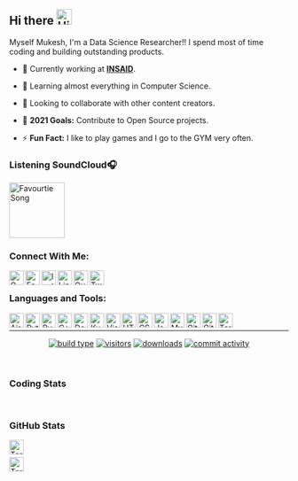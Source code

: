 ## Hi there <img width="28px" alt="Hi" src="https://user-images.githubusercontent.com/1303154/88677602-1635ba80-d120-11ea-84d8-d263ba5fc3c0.gif" />

Myself Mukesh, I'm a Data Science Researcher!! I spend most of time coding and building outstanding products.

- 🔭 Currently working at **<a href="https://www.insaid.co/">INSAID</a>**.
  
- 🌱 Learning almost everything in Computer Science.
  
- 👯 Looking to collaborate with other content creators.
  
- 🥅 **2021 Goals:** Contribute to Open Source projects.
  
- ⚡ **Fun Fact:** I like to play games and I go to the GYM very often.

### **Listening SoundCloud**🎧

[<img width="100px" src="https://media3.giphy.com/media/kKJPSx14GFUyAJ8VoH/giphy.gif" alt="Favourtie Song" width="350" />](https://soundcloud.com/weareriot/cantstop?in=weareriot/sets/remixes)

### **Connect With Me**:

[<img align="left" alt="GMail" width="26px" src="https://www.flaticon.com/svg/static/icons/svg/281/281769.svg" />](coldperformer@gmail.com)

[<img align="left" alt="Facebook" width="26px" src="https://www.flaticon.com/svg/static/icons/svg/145/145802.svg" />](https://www.facebook.com/profile.php?id=100036062106581)

[<img align="left" alt="Instagram" width="26px" src="https://www.flaticon.com/svg/static/icons/svg/408/408758.svg" />](https://www.instagram.com/coldperformer/)

[<img align="left" alt="LinkedIn" width="26px" src="https://www.flaticon.com/svg/static/icons/svg/355/355994.svg" />](https://www.linkedin.com/in/mukesh-kumar-676bab178/)

[<img align="left" alt="Outlook" width="26px" src="https://upload.wikimedia.org/wikipedia/commons/d/df/Microsoft_Office_Outlook_%282018%E2%80%93present%29.svg" />](coldperformer@hotmail.com)

[<img align="left" alt="Twitter" width="26px" src="https://www.flaticon.com/svg/static/icons/svg/733/733579.svg" />](https://twitter.com/coldperformer)


<br />

### **Languages and Tools**:

[<img align="left" alt="Airflow" width="26px" src="https://cwiki.apache.org/confluence/download/attachments/145723561/airflow_transparent.png?api=v2" />](https://airflow.apache.org/docs/stable/)

[<img align="left" alt="Python" width="26px" src="https://upload.wikimedia.org/wikipedia/commons/c/c3/Python-logo-notext.svg" />](https://docs.python.org/3/)

[<img align="left" alt="PySpark" width="26px" src="https://symbols-electrical.getvecta.com/stencil_74/36_apache-spark-icon.b3f8a606f9.svg" />](https://spark.apache.org/docs/latest/api/python/index.html)

[<img align="left" alt="C++" width="26px" src="https://upload.wikimedia.org/wikipedia/commons/1/18/ISO_C%2B%2B_Logo.svg" />](https://devdocs.io/cpp/)

[<img align="left" alt="Docker" width="26px" src="https://www.flaticon.com/svg/static/icons/svg/919/919853.svg" />](https://docs.docker.com/engine/)

[<img align="left" alt="Kubernetes" width="26px" src="https://code.benco.io/icon-collection/logos/kubernetes.svg" />](https://kubernetes.io/docs/home/)

[<img align="left" alt="Visual Studio Code" width="26px" src="https://upload.wikimedia.org/wikipedia/commons/9/9a/Visual_Studio_Code_1.35_icon.svg" />](https://docs.microsoft.com/en-us/visualstudio/?view=vs-2019)

[<img align="left" alt="HTML5" width="26px" src="https://www.flaticon.com/svg/static/icons/svg/732/732212.svg" />](https://devdocs.io/html/)

[<img align="left" alt="CSS3" width="26px" src="https://www.flaticon.com/svg/static/icons/svg/732/732190.svg" />](https://devdocs.io/css/)

[<img align="left" alt="JavaScript" width="26px" src="https://www.flaticon.com/svg/static/icons/svg/136/136530.svg" />](https://devdocs.io/javascript/)

[<img align="left" alt="MySQL" width="26px" src="https://www.flaticon.com/svg/static/icons/svg/919/919836.svg" />](https://dev.mysql.com/doc/)

[<img align="left" alt="Git" width="26px" src="https://iconape.com/wp-content/files/ni/64759/png/git-icon.png" />](https://git-scm.com/doc)

[<img align="left" alt="GitHub" width="26px" src="https://cdn.jsdelivr.net/npm/simple-icons@3.12.1/icons/github.svg" />](https://docs.github.com/en)

[<img align="left" alt="Terminal" width="26px" src="https://www.flaticon.com/svg/static/icons/svg/346/346841.svg" />](https://docs.microsoft.com/en-us/windows/terminal/)

<br />

---

<p align="center">
    <a href="https://img.shields.io/badge/build%20type-markdown-blue"><img src="https://img.shields.io/badge/build%20type-markdown-blue" alt="build type"></a>
    <a href="https://visitor-badge.glitch.me/badge?page_id=coldperformer.coldperformer"><img src="https://visitor-badge.glitch.me/badge?page_id=coldperformer.coldperformer" alt="visitors"></a>
    <a href="https://github.com/coldperformer/coldperformer"><img src="https://img.shields.io/github/downloads/coldperformer/coldperformer/total" alt="downloads"></a>
  <a href="https://github.com/coldperformer/coldperformer"><img src="https://img.shields.io/github/commit-activity/m/coldperformer/coldperformer" alt="commit activity"></a>
</p>

<br/>

### **Coding Stats**

<!--START_SECTION:waka-->
<!--END_SECTION:waka-->

<br/>

### **GitHub Stats** 

[<img align="left" alt="Terminal" width="26px" src="https://github-readme-stats.codestackr.vercel.app/api?username=coldperformer&hide=stars&show_icons=true&hide_border=true&theme=tokyonight" />](https://github.com/coldperformer/coldperformer)

<br />

[<img align="left" alt="Terminal" width="26px" src="https://github-readme-stats.vercel.app/api/top-langs/?username=coldperformer&layout=compact" />](https://github.com/coldperformer/coldperformer)